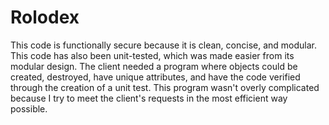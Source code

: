 # Rolodex

This code is functionally secure because it is clean, concise, and modular. This code has also been unit-tested, which was made easier from its modular design. The client needed a program where objects could be created, destroyed, have unique attributes, and have the code verified through the creation of a unit test. This program wasn't overly complicated because I try to meet the client's requests in the most efficient way possible.
